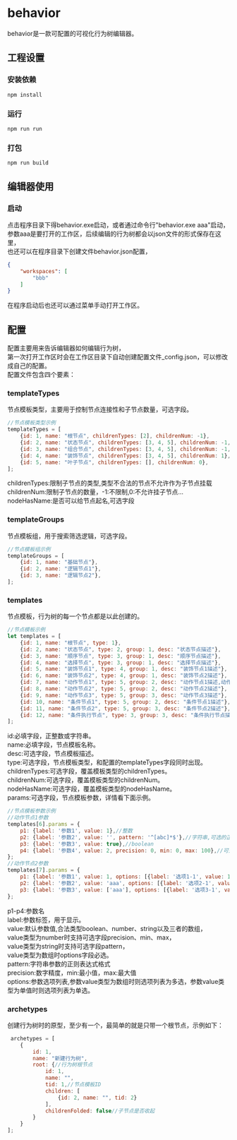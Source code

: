 # behavior

behavior是一款可配置的可视化行为树编辑器。

## 工程设置

### 安装依赖

```
npm install
```

### 运行

```
npm run run
```

### 打包

```
npm run build
```

## 编辑器使用

### 启动

点击程序目录下得behavior.exe启动，或者通过命令行"behavior.exe aaa"启动，<br>
参数aaa是要打开的工作区，后续编辑的行为树都会以json文件的形式保存在这里，<br>
也还可以在程序目录下创建文件behavior.json配置，

```json
{
    "workspaces": [
        "bbb"
    ]
}
```

在程序启动后也还可以通过菜单手动打开工作区。

## 配置

配置主要用来告诉编辑器如何编辑行为树，<br>
第一次打开工作区时会在工作区目录下自动创建配置文件_config.json，可以修改成自己的配置。<br>
配置文件包含四个要素：

### templateTypes

节点模板类型，主要用于控制节点连接性和子节点数量，可选字段。

```js
//节点模板类型示例
templateTypes = [
    {id: 1, name: "根节点", childrenTypes: [2], childrenNum: -1},
    {id: 2, name: "状态节点", childrenTypes: [3, 4, 5], childrenNum: -1,nodeHasName:true},
    {id: 3, name: "组合节点", childrenTypes: [3, 4, 5], childrenNum: -1,nodeHasName:true},
    {id: 4, name: "装饰节点", childrenTypes: [3, 4, 5], childrenNum: 1},
    {id: 5, name: "叶子节点", childrenTypes: [], childrenNum: 0},
];
```

childrenTypes:限制子节点的类型,类型不合法的节点不允许作为子节点挂载<br>
childrenNum:限制子节点的数量，-1:不限制,0:不允许挂子节点...<br>
nodeHasName:是否可以给节点起名,可选字段

### templateGroups

节点模板组，用于搜索筛选逻辑，可选字段。

```js
//节点模板组示例
templateGroups = [
    {id: 1, name: "基础节点"},
    {id: 2, name: "逻辑节点1"},
    {id: 3, name: "逻辑节点2"},
];
```

### templates

节点模板，行为树的每一个节点都是以此创建的。

```js
//节点模板示例
let templates = [
    {id: 1, name: "根节点", type: 1},
    {id: 2, name: "状态节点", type: 2, group: 1, desc: "状态节点描述"},
    {id: 3, name: "顺序节点", type: 3, group: 1, desc: "顺序节点描述"},
    {id: 4, name: "选择节点", type: 3, group: 1, desc: "选择节点描述"},
    {id: 5, name: "装饰节点1", type: 4, group: 1, desc: "装饰节点1描述"},
    {id: 6, name: "装饰节点2", type: 4, group: 1, desc: "装饰节点2描述"},
    {id: 7, name: "动作节点1", type: 5, group: 2, desc: "动作节点1描述,动作节点1描述,\n动作节点1描述,动作节点1描述,\n动作节点1描述"},
    {id: 8, name: "动作节点2", type: 5, group: 2, desc: "动作节点2描述"},
    {id: 9, name: "动作节点3", type: 5, group: 3, desc: "动作节点3描述"},
    {id: 10, name: "条件节点1", type: 5, group: 2, desc: "条件节点1描述"},
    {id: 11, name: "条件节点2", type: 5, group: 3, desc: "条件节点2描述"},
    {id: 12, name: "条件执行节点", type: 3, group: 3, desc: "条件执行节点描述", childrenNum: 3,nodeHasName:false}
];
```

id:必填字段，正整数或字符串。<br>
name:必填字段，节点模板名称。<br>
desc:可选字段，节点模板描述。<br>
type:可选字段，节点模板类型，和配置的templateTypes字段同时出现。<br>
childrenTypes:可选字段，覆盖模板类型的childrenTypes。<br>
childrenNum:可选字段，覆盖模板类型的childrenNum。<br>
nodeHasName:可选字段，覆盖模板类型的nodeHasName。<br>
params:可选字段，节点模板参数，详情看下面示例。

```js
//节点模板参数示例
//动作节点1参数
templates[6].params = {
    p1: {label: '参数1', value: 1},//整数
    p2: {label: '参数2', value: '', pattern: '^[abc]*$'},//字符串,可选的正则格式
    p3: {label: '参数3', value: true},//boolean
    p4: {label: '参数4', value: 2, precision: 0, min: 0, max: 100},//可选的精度和取值范围
};
//动作节点2参数
templates[7].params = {
    p1: {label: '参数1', value: 1, options: [{label: '选项1-1', value: 1}, {label: '选项1-2', value: 2}]},
    p2: {label: '参数2', value: 'aaa', options: [{label: '选项2-1', value: 'aaa'}, {label: '选项2-2', value: 'bbb'}]},
    p3: {label: '参数3', value: ['aaa'], options: [{label: '选项3-1', value: 'aaa'}, {label: '选项3-2', value: 'bbb'}]},
};
```

p1-p4:参数名<br>
label:参数标签，用于显示。<br>
value:默认参数值,合法类型boolean、number、string以及三者的数组，<br>
value类型为number时支持可选字段precision、min、max，<br>
value类型为string时支持可选字段pattern，<br>
value类型为数组时options字段必选。<br>
pattern:字符串参数的正则表达式格式<br>
precision:数字精度，min:最小值，max:最大值<br>
options:参数选项列表,参数value类型为数组时则选项列表为多选，参数value类型为单值时则选项列表为单选。<br>

### archetypes

创建行为树时的原型，至少有一个，最简单的就是只带一个根节点，示例如下：

```js
 archetypes = [
    {
        id: 1,
        name: "新建行为树",
        root: {//行为树根节点
            id: 1,
            name: "",
            tid: 1,//节点模板ID
            children: [
                {id: 2, name: "", tid: 2}
            ],
            childrenFolded: false//子节点是否收起
        }
    }
];
```
